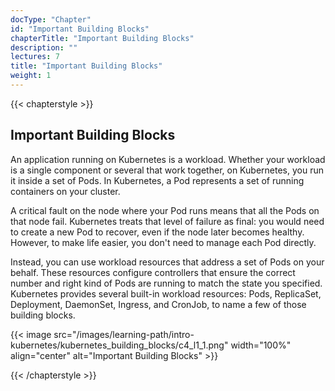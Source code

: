 ```yaml
---
docType: "Chapter"
id: "Important Building Blocks"
chapterTitle: "Important Building Blocks"
description: ""
lectures: 7
title: "Important Building Blocks"
weight: 1
---
```

{{< chapterstyle >}}

<h2 class="chapter-sub-heading">Important Building Blocks</h2>

An application running on Kubernetes is a workload. Whether your workload is a single component or several that work together, on Kubernetes, you run it inside a set of Pods. In Kubernetes, a Pod represents a set of running containers on your cluster.

A critical fault on the node where your Pod runs means that all the Pods on that node fail. Kubernetes treats that level of failure as final: you would need to create a new Pod to recover, even if the node later becomes healthy. However, to make life easier, you don't need to manage each Pod directly.

Instead, you can use workload resources that address a set of Pods on your behalf. These resources configure controllers that ensure the correct number and right kind of Pods are running to match the state you specified. Kubernetes provides several built-in workload resources: Pods, ReplicaSet, Deployment, DaemonSet, Ingress, and CronJob, to name a few of those building blocks.

{{< image src="/images/learning-path/intro-kubernetes/kubernetes_building_blocks/c4_l1_1.png" width="100%" align="center" alt="Important Building Blocks" >}}

{{< /chapterstyle >}}